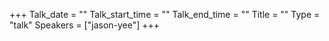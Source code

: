 +++
Talk_date = ""
Talk_start_time = ""
Talk_end_time = ""
Title = ""
Type = "talk"
Speakers = ["jason-yee"]
+++


